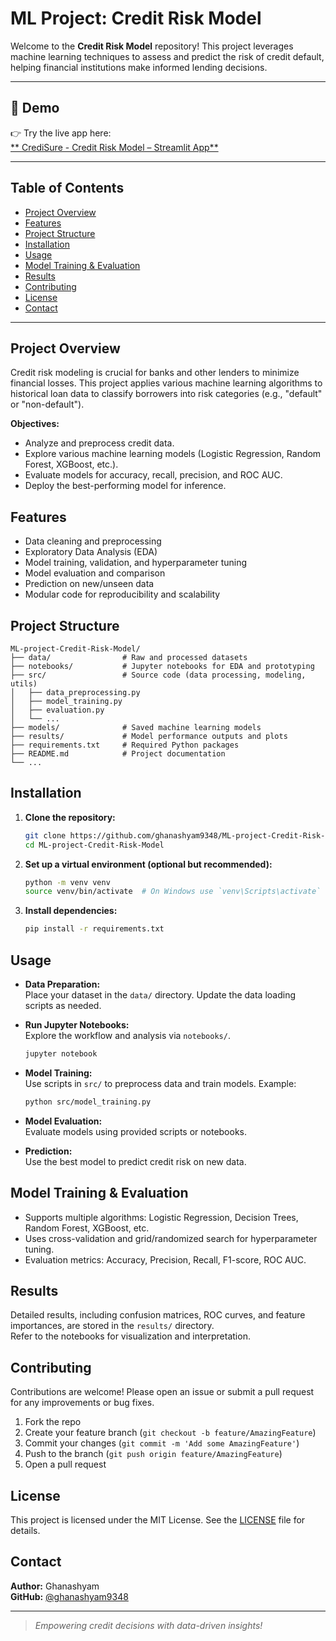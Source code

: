 # ML Project: Credit Risk Model

Welcome to the **Credit Risk Model** repository! This project leverages machine learning techniques to assess and predict the risk of credit default, helping financial institutions make informed lending decisions.

---

## 🔗 Demo

👉 Try the live app here:  
[** CrediSure - Credit Risk Model – Streamlit App**](https://credisure-credit-risk-model.streamlit.app/)

---
## Table of Contents

- [Project Overview](#project-overview)
- [Features](#features)
- [Project Structure](#project-structure)
- [Installation](#installation)
- [Usage](#usage)
- [Model Training & Evaluation](#model-training--evaluation)
- [Results](#results)
- [Contributing](#contributing)
- [License](#license)
- [Contact](#contact)

---

## Project Overview

Credit risk modeling is crucial for banks and other lenders to minimize financial losses. This project applies various machine learning algorithms to historical loan data to classify borrowers into risk categories (e.g., "default" or "non-default").

**Objectives:**
- Analyze and preprocess credit data.
- Explore various machine learning models (Logistic Regression, Random Forest, XGBoost, etc.).
- Evaluate models for accuracy, recall, precision, and ROC AUC.
- Deploy the best-performing model for inference.

## Features

- Data cleaning and preprocessing
- Exploratory Data Analysis (EDA)
- Model training, validation, and hyperparameter tuning
- Model evaluation and comparison
- Prediction on new/unseen data
- Modular code for reproducibility and scalability

## Project Structure

```
ML-project-Credit-Risk-Model/
├── data/                # Raw and processed datasets
├── notebooks/           # Jupyter notebooks for EDA and prototyping
├── src/                 # Source code (data processing, modeling, utils)
│   ├── data_preprocessing.py
│   ├── model_training.py
│   ├── evaluation.py
│   └── ...
├── models/              # Saved machine learning models
├── results/             # Model performance outputs and plots
├── requirements.txt     # Required Python packages
├── README.md            # Project documentation
└── ...
```

## Installation

1. **Clone the repository:**
   ```bash
   git clone https://github.com/ghanashyam9348/ML-project-Credit-Risk-Model.git
   cd ML-project-Credit-Risk-Model
   ```

2. **Set up a virtual environment (optional but recommended):**
   ```bash
   python -m venv venv
   source venv/bin/activate  # On Windows use `venv\Scripts\activate`
   ```

3. **Install dependencies:**
   ```bash
   pip install -r requirements.txt
   ```

## Usage

- **Data Preparation:**  
  Place your dataset in the `data/` directory. Update the data loading scripts as needed.

- **Run Jupyter Notebooks:**  
  Explore the workflow and analysis via `notebooks/`.  
  ```bash
  jupyter notebook
  ```

- **Model Training:**  
  Use scripts in `src/` to preprocess data and train models. Example:
  ```bash
  python src/model_training.py
  ```

- **Model Evaluation:**  
  Evaluate models using provided scripts or notebooks.

- **Prediction:**  
  Use the best model to predict credit risk on new data.

## Model Training & Evaluation

- Supports multiple algorithms: Logistic Regression, Decision Trees, Random Forest, XGBoost, etc.
- Uses cross-validation and grid/randomized search for hyperparameter tuning.
- Evaluation metrics: Accuracy, Precision, Recall, F1-score, ROC AUC.

## Results

Detailed results, including confusion matrices, ROC curves, and feature importances, are stored in the `results/` directory.  
Refer to the notebooks for visualization and interpretation.

## Contributing

Contributions are welcome! Please open an issue or submit a pull request for any improvements or bug fixes.

1. Fork the repo
2. Create your feature branch (`git checkout -b feature/AmazingFeature`)
3. Commit your changes (`git commit -m 'Add some AmazingFeature'`)
4. Push to the branch (`git push origin feature/AmazingFeature`)
5. Open a pull request

## License

This project is licensed under the MIT License. See the [LICENSE](LICENSE) file for details.

## Contact

**Author:** Ghanashyam  
**GitHub:** [@ghanashyam9348](https://github.com/ghanashyam9348)

---

> *Empowering credit decisions with data-driven insights!*
